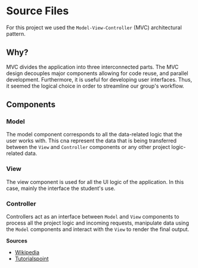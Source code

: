 # Source Files
For this project we used the `Model-View-Controller` (MVC) architectural pattern. 

## Why?
MVC divides the application into three interconnected parts. The MVC design decouples major components allowing for code reuse, and parallel development. Furthermore, it is useful for developing user interfaces. Thus, it seemed the logical choice in order to streamline our group's workflow.

## Components
### Model
The model component corresponds to all the data-related logic that the user works with. This cna represent the data that is being transferred between the `View` and `Controller` components or any other project logic-related data.

### View
The view component is used for all the UI logic of the application. In this case, mainly the interface the student's use.

### Controller
Controllers act as an interface between `Model` and `View` components to process all the project logic and incoming requests, manipulate data using the `Model` components and interact with the `View` to render the final output. 

**Sources** 
* [Wikipedia](https://en.wikipedia.org/wiki/Model%E2%80%93view%E2%80%93controller)
* [Tutorialspoint](https://www.tutorialspoint.com/mvc_framework/mvc_framework_introduction.htm) 
